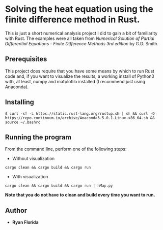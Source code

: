 # Solving the heat equation using the finite difference method in Rust.

This is just a short numerical analysis project I did to gain a bit of familiarity with Rust. The examples were all taken from 
*Numerical Solution of Partial Differential Equations - Finite Difference Methods 3rd edition* by G.D. Smith.
## Prerequisites

This project does require that you have some means by which to run Rust code and, if you want to visualize the results,
a working install of Python3 with, at least, numpy and matplotlib installed (I recommend just using Anaconda).

## Installing
```
$ curl -sf -L https://static.rust-lang.org/rustup.sh | sh && curl -O https://repo.continuum.io/archive/Anaconda3-5.0.1-Linux-x86_64.sh && source ~/.bashrc
```

## Running the program

From the command line, perform one of the following steps:
* Without visualization
```
cargo clean && cargo build && cargo run
```
* With visualization
```
cargo clean && cargo build && cargo run | hMap.py
```
**Note that you do not have to clean and build every time you want to run.**

## Author

* **Ryan Florida**
